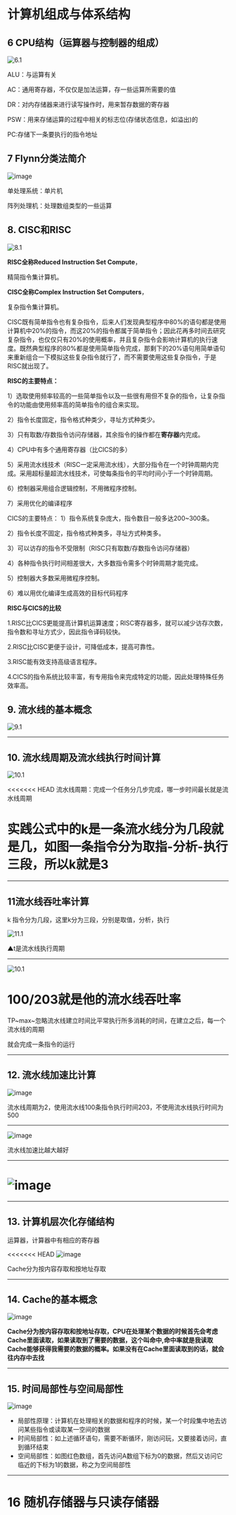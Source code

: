 # 计算机组成与体系结构



## 6 CPU结构（运算器与控制器的组成）

![6.1](https://user-images.githubusercontent.com/106834223/222091487-f1f528a5-d54f-4b08-833c-c3dceec646fc.png)

ALU：与运算有关

AC：通用寄存器，不仅仅是加法运算，存一些运算所需要的值

DR：对内存储器来进行读写操作时，用来暂存数据的寄存器

PSW：用来存储运算的过程中相关的标志位(存储状态信息，如溢出)的

PC:存储下一条要执行的指令地址







## 7 Flynn分类法简介



![image](https://user-images.githubusercontent.com/106834223/222092966-13a338cb-e62f-4a0f-a73b-45136ae0ea54.png)

单处理系统：单片机

阵列处理机：处理数组类型的一些运算







## 8. CISC和RISC



![8.1](https://user-images.githubusercontent.com/106834223/222093266-6c2a8f87-8d2d-489d-9cff-5cd7e3373dc2.png)

**RISC全称Reduced Instruction Set Compute**，

精简指令集计算机。

**CISC全称Complex Instruction Set Computers**，

复杂指令集计算机。

CISC既有简单指令也有复杂指令，后来人们发现典型程序中80%的语句都是使用计算机中20%的指令，而这20%的指令都属于简单指令；因此花再多时间去研究复杂指令，也仅仅只有20%的使用概率，并且复杂指令会影响计算机的执行速度。既然典型程序的80%都是使用简单指令完成，那剩下的20%语句用简单语句来重新组合一下模拟这些复杂指令就行了，而不需要使用这些复杂指令，于是RISC就出现了。



**RISC的主要特点：**

1）选取使用频率较高的一些简单指令以及一些很有用但不复杂的指令，让复杂指令的功能由使用频率高的简单指令的组合来实现。

2）指令长度固定，指令格式种类少，寻址方式种类少。

3）只有取数/存数指令访问存储器，其余指令的操作都在**寄存器**内完成。

4）CPU中有多个通用寄存器（比CICS的多）

5）采用流水线技术（RISC一定采用流水线），大部分指令在一个时钟周期内完成。采用超标量超流水线技术，可使每条指令的平均时间小于一个时钟周期。

6）控制器采用组合逻辑控制，不用微程序控制。

7）采用优化的编译程序

CICS的主要特点：
1）指令系统复杂庞大，指令数目一般多达200~300条。

2）指令长度不固定，指令格式种类多，寻址方式种类多。

3）可以访存的指令不受限制（RISC只有取数/存数指令访问存储器）

4）各种指令执行时间相差很大，大多数指令需多个时钟周期才能完成。

5）控制器大多数采用微程序控制。

6）难以用优化编译生成高效的目标代码程序



**RISC与CICS的比较**

1.RISC比CICS更能提高计算机运算速度；RISC寄存器多，就可以减少访存次数，指令数和寻址方式少，因此指令译码较快。

2.RISC比CISC更便于设计，可降低成本，提高可靠性。

3.RISC能有效支持高级语言程序。

4.CICS的指令系统比较丰富，有专用指令来完成特定的功能，因此处理特殊任务效率高。





## 9. 流水线的基本概念



![9.1](https://user-images.githubusercontent.com/106834223/222093626-d0c9daf5-4193-4829-b964-b583ad2a92c7.png)



------









## 10. 流水线周期及流水线执行时间计算

![10.1](https://user-images.githubusercontent.com/106834223/222094814-360a7789-18fc-4065-b89e-eabc70e63faf.png)



<<<<<<< HEAD
流水线周期：完成一个任务分几步完成，哪一步时间最长就是流水线周期

实践公式中的k是一条流水线分为几段就是几，如图一条指令分为取指-分析-执行三段，所以k就是3
=======
------










## 11流水线吞吐率计算





k  指令分为几段，这里k分为三段，分别是取值，分析，执行

![11.1](https://user-images.githubusercontent.com/106834223/222095783-854ae5ee-ee3c-47e3-b93a-61b3b6321aed.png)





▲t是流水线执行周期

-----

![10.1](https://user-images.githubusercontent.com/106834223/222705088-7ec450a0-9c6c-4738-b570-3896cf1fabb6.png)





100/203就是他的流水线吞吐率
=======

TP~max~忽略流水线建立时间比平常执行所多消耗的时间，在建立之后，每一个流水线的周期

就会完成一条指令的运行





------





## 12. 流水线加速比计算

![image](https://user-images.githubusercontent.com/106834223/222709093-d496a988-e17a-41bd-a0e6-a9548346137c.png)

流水线周期为2，使用流水线100条指令执行时间203，不使用流水线执行时间为500



------

![image](https://user-images.githubusercontent.com/106834223/222706636-d9f919d3-125a-46ea-94e6-16f9a95202db.png)

流水线加速比越大越好





------

![image](https://user-images.githubusercontent.com/106834223/222708135-18ea9df7-473f-49f2-ace0-6eb84c4f1269.png)
=======



----









## 13. 计算机层次化存储结构



运算器，计算器中有相应的寄存器

<<<<<<< HEAD
![image](https://user-images.githubusercontent.com/106834223/222709597-49341360-ccde-484e-87a5-1175a553b49b.png)



Cache分为按内容存取和按地址存取



------





## 14. Cache的基本概念


![image](https://user-images.githubusercontent.com/106834223/222711306-221f0acc-cb7a-4f68-8883-3ac3bb9f70f2.png)



**Cache分为按内容存取和按地址存取，CPU在处理某个数据的时候首先会考虑Cache里面读取，如果读取到了需要的数据，这个叫命中,命中率就是我读取Cache能够获得我需要的数据的概率。如果没有在Cache里面读取到的话，就会往内存中去找**

------





## 15. 时间局部性与空间局部性


![image](https://user-images.githubusercontent.com/106834223/222711615-bd7a178e-47b5-4967-8d7d-ec7b7a55d3d3.png)







- 局部性原理：计算机在处理相关的数据和程序的时候，某一个时段集中地去访问某些指令或读取某一空间的数据
- 时间局部性：如上述循环语句，需要不断循环，刚访问玩，又要接着访问，直到循环结束
- 空间局部性：如图红色数组，首先访问A数组下标为0的数据，然后又访问它临近的下标为1的数据，称之为空间局部性



-----





#  16 随机存储器与只读存储器



